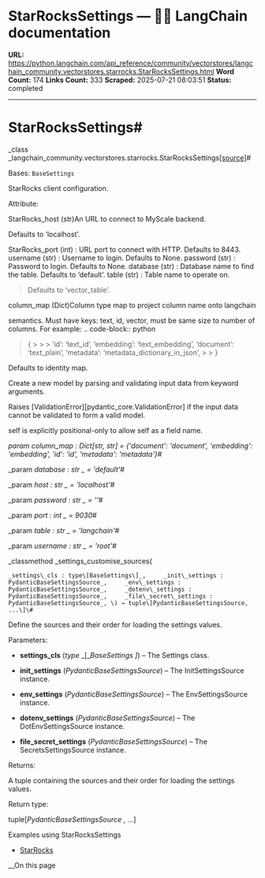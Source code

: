 # StarRocksSettings — 🦜🔗 LangChain  documentation

**URL:** https://python.langchain.com/api_reference/community/vectorstores/langchain_community.vectorstores.starrocks.StarRocksSettings.html
**Word Count:** 174
**Links Count:** 333
**Scraped:** 2025-07-21 08:03:51
**Status:** completed

---

# StarRocksSettings\#

_class _langchain\_community.vectorstores.starrocks.StarRocksSettings[\[source\]](https://python.langchain.com/api_reference/_modules/langchain_community/vectorstores/starrocks.html#StarRocksSettings)\#     

Bases: `BaseSettings`

StarRocks client configuration.

Attribute:     

StarRocks\_host \(str\)An URL to connect to MyScale backend.     

Defaults to ‘localhost’.

StarRocks\_port \(int\) : URL port to connect with HTTP. Defaults to 8443. username \(str\) : Username to login. Defaults to None. password \(str\) : Password to login. Defaults to None. database \(str\) : Database name to find the table. Defaults to ‘default’. table \(str\) : Table name to operate on.

> Defaults to ‘vector\_table’.

column\_map \(Dict\)Column type map to project column name onto langchain     

semantics. Must have keys: text, id, vector, must be same size to number of columns. For example: .. code-block:: python

> \{ >      >  > ‘id’: ‘text\_id’, ‘embedding’: ‘text\_embedding’, ‘document’: ‘text\_plain’, ‘metadata’: ‘metadata\_dictionary\_in\_json’, >  > \}

Defaults to identity map.

Create a new model by parsing and validating input data from keyword arguments.

Raises \[ValidationError\]\[pydantic\_core.ValidationError\] if the input data cannot be validated to form a valid model.

self is explicitly positional-only to allow self as a field name.

_param _column\_map _: Dict\[str, str\]__ = \{'document': 'document', 'embedding': 'embedding', 'id': 'id', 'metadata': 'metadata'\}_\#     

_param _database _: str_ _ = 'default'_\#     

_param _host _: str_ _ = 'localhost'_\#     

_param _password _: str_ _ = ''_\#     

_param _port _: int_ _ = 9030_\#     

_param _table _: str_ _ = 'langchain'_\#     

_param _username _: str_ _ = 'root'_\#     

_classmethod _settings\_customise\_sources\(

    _settings\_cls : type\[BaseSettings\]_,     _init\_settings : PydanticBaseSettingsSource_,     _env\_settings : PydanticBaseSettingsSource_,     _dotenv\_settings : PydanticBaseSettingsSource_,     _file\_secret\_settings : PydanticBaseSettingsSource_, \) → tuple\[PydanticBaseSettingsSource, ...\]\#     

Define the sources and their order for loading the settings values.

Parameters:     

  * **settings\_cls** \(_type_ _\[__BaseSettings_ _\]_\) – The Settings class.

  * **init\_settings** \(_PydanticBaseSettingsSource_\) – The InitSettingsSource instance.

  * **env\_settings** \(_PydanticBaseSettingsSource_\) – The EnvSettingsSource instance.

  * **dotenv\_settings** \(_PydanticBaseSettingsSource_\) – The DotEnvSettingsSource instance.

  * **file\_secret\_settings** \(_PydanticBaseSettingsSource_\) – The SecretsSettingsSource instance.

Returns:     

A tuple containing the sources and their order for loading the settings values.

Return type:     

tuple\[_PydanticBaseSettingsSource_ , …\]

Examples using StarRocksSettings

  * [StarRocks](https://python.langchain.com/docs/integrations/vectorstores/starrocks/)

__On this page